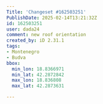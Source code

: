 ```yaml
---
Title: 'Changeset #162503251'
PublishDate: 2025-02-14T13:21:32Z
id: 162503251
user: dada24
comment: new roof orientation
created_by: iD 2.31.1
tags:
- Montenegro
- Budva
bbox:
  min_lon: 18.8366971
  min_lat: 42.2872842
  max_lon: 18.836808
  max_lat: 42.2873631

---
```

